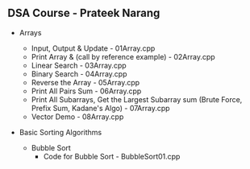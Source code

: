 ## **DSA Course - Prateek Narang**

- Arrays

  - Input, Output & Update - 01Array.cpp
  - Print Array & (call by reference example) - 02Array.cpp
  - Linear Search - 03Array.cpp
  - Binary Search - 04Array.cpp
  - Reverse the Array - 05Array.cpp
  - Print All Pairs Sum - 06Array.cpp
  - Print All Subarrays, Get the Largest Subarray sum (Brute Force, Prefix Sum, Kadane's Algo) - 07Array.cpp
  - Vector Demo - 08Array.cpp

- Basic Sorting Algorithms
  - Bubble Sort
    - Code for Bubble Sort - BubbleSort01.cpp
